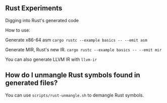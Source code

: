 Rust Experiments
----------------

Digging into Rust's generated code

How to use:

Generate x86-64 asm
`cargo rustc --example basics -- --emit asm`

Generate MIR, Rust's new IR.
`cargo rustc --example basics -- --emit mir`

You can also generate LLVM IR with `llvm-ir`



How do I unmangle Rust symbols found in generated files?
--------------------------------------------------------
You can use `scripts/rust-unmangle.sh` to demangle Rust symbols.
